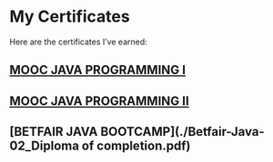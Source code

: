 
# My Certificates

Here are the certificates I’ve earned:

## [MOOC JAVA PROGRAMMING I](./certificate-java-programming-i.png)



## [MOOC JAVA PROGRAMMING II](./certificate-java-programming-ii.png)



## [BETFAIR JAVA BOOTCAMP](./Betfair-Java-02_Diploma of completion.pdf)
